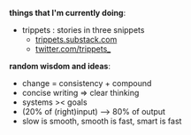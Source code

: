 <b>things that I'm currently doing</b>:

- trippets : stories in three snippets
  - <a href="https://trippets.substack.com/">trippets.substack.com</a>
  - <a href="https://twitter.com/trippets_">twitter.com/trippets_</a>
  

<b>random wisdom and ideas</b>:

- change = consistency + compound
- concise writing => clear thinking
- systems >< goals
- (20% of (right)input) --> 80% of output
- slow is smooth, smooth is fast, smart is fast
